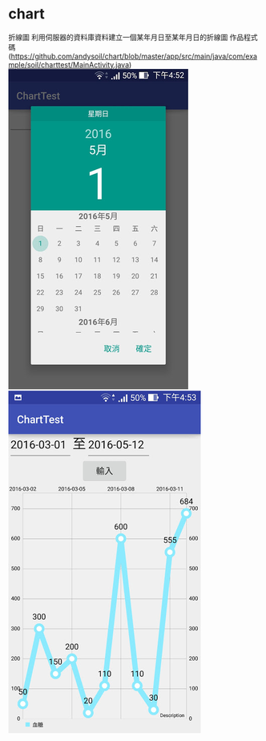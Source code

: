 # chart
折線圖
利用伺服器的資料庫資料建立一個某年月日至某年月日的折線圖
作品程式碼(https://github.com/andysoil/chart/blob/master/app/src/main/java/com/example/soil/charttest/MainActivity.java)
![](https://github.com/andysoil/chart/blob/master/picture/Screenshot_2016-05-01-16-52-45.jpg)
![](https://github.com/andysoil/chart/blob/master/picture/Screenshot_2016-05-01-16-53-01.jpg)



